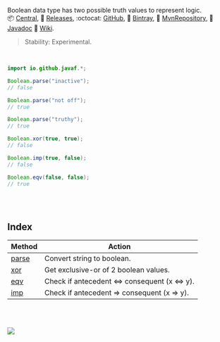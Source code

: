 Boolean data type has two possible truth values to represent logic.<br>
:package: [Central](https://search.maven.org/artifact/io.github.javaf/extra-boolean),
:scroll: [Releases](https://repo1.maven.org/maven2/io/github/javaf/extra-boolean/),
:octocat: [GitHub](https://github.com/javaf/hello-world/packages/575247),
:frog: [Bintray](https://bintray.com/beta/#/bintray/jcenter/io.github.javaf:extra-boolean),
:peacock: [MvnRepository](https://mvnrepository.com/artifact/io.github.javaf/extra-boolean),
:newspaper: [Javadoc](https://javaf.github.io/extra-boolean/)
:blue_book: [Wiki](https://github.com/javaf/extra-boolean/wiki).

> Stability: Experimental.

<br>

```java
import io.github.javaf.*;

Boolean.parse("inactive");
// false

Boolean.parse("not off");
// true

Boolean.parse("truthy");
// true

Boolean.xor(true, true);
// false

Boolean.imp(true, false);
// false

Boolean.eqv(false, false);
// true
```

<br>
<br>


## Index

| Method  | Action                                    |
| ------- | ----------------------------------------- |
| [parse] | Convert string to boolean.                |
| [xor]   | Get exclusive-or of 2 boolean values.     |
| [eqv]   | Check if antecedent ⇔ consequent (x ⇔ y). |
| [imp]   | Check if antecedent ⇒ consequent (x ⇒ y). |

[parse]: https://github.com/javaf/extra-boolean/wiki/parse
[xor]: https://github.com/javaf/extra-boolean/wiki/xor
[eqv]: https://github.com/javaf/extra-boolean/wiki/eqv
[imp]: https://github.com/javaf/extra-boolean/wiki/imp

<br>
<br>

[![](https://img.youtube.com/vi/6mMK6iSZsAs/maxresdefault.jpg)](https://www.youtube.com/watch?v=6mMK6iSZsAs)

